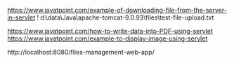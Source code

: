 https://www.javatpoint.com/example-of-downloading-file-from-the-server-in-servlet !
d:\data\Java\apache-tomcat-9.0.93\files\test-file-upload.txt


https://www.javatpoint.com/how-to-write-data-into-PDF-using-servlet
https://www.javatpoint.com/example-to-display-image-using-servlet


http://localhost:8080/files-management-web-app/